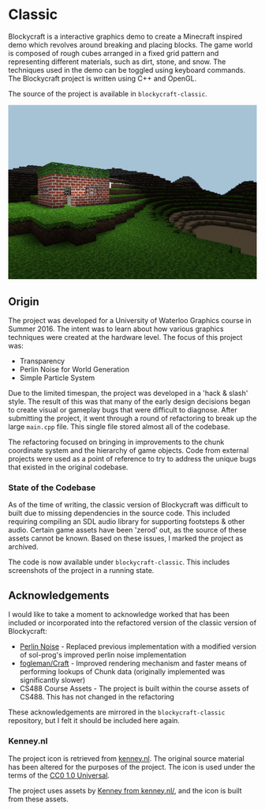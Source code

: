 # Classic

Blockycraft is a interactive graphics demo to create a Minecraft inspired demo which revolves around breaking and placing blocks. The game world is composed of rough cubes arranged in a fixed grid pattern and representing different materials, such as dirt, stone, and snow.  The techniques used in the demo can be toggled using keyboard commands.  The Blockycraft project is written using C++ and OpenGL.

The source of the project is available in `blockycraft-classic`.

![blockycraft world](./classic/screenshots/world.png "Blockycraft")

## Origin

The project was developed for a University of Waterloo Graphics course in Summer 2016. The intent was to learn about how various graphics techniques were created at the hardware level. The focus of this project was:

- Transparency
- Perlin Noise for World Generation
- Simple Particle System

Due to the limited timespan, the project was developed in a 'hack & slash' style. The result of this was that many of the early design decisions began to create visual or gameplay bugs that were difficult to diagnose. After submitting the project, it went through a round of refactoring to break up the large `main.cpp` file. This single file stored almost all of the codebase.

The refactoring focused on bringing in improvements to the chunk coordinate system and the hierarchy of game objects. Code from external projects were used as a point of reference to try to address the unique bugs that existed in the original codebase.

### State of the Codebase

As of the time of writing, the classic version of Blockycraft was difficult to built due to missing dependencies in the source code. This included requiring compiling an SDL audio library for supporting footsteps & other audio. Certain game assets have been 'zerod' out, as the source of these assets cannot be known. Based on these issues, I marked the project as archived. 

The code is now available under `blockycraft-classic`. This includes screenshots of the project in a running state.

## Acknowledgements

I would like to take a moment to acknowledge worked that has been included or incorporated into the refactored version of the classic version of Blockycraft:

- [Perlin Noise](https://github.com/sol-prog/Perlin_Noise) - Replaced previous implementation with a modified version of sol-prog's improved perlin noise implementation
- [fogleman/Craft](https://github.com/fogleman/Craft) - Improved rendering mechanism and faster means of performing lookups of Chunk data (originally implemented was significantly slower)
- CS488 Course Assets - The project is built within the course assets of CS488. This has not changed in the refactoring

These acknowledgements are mirrored in the `blockycraft-classic` repository, but I felt it should be included here again.

### Kenney.nl

The project icon is retrieved from [kenney.nl](docs/icon/icon.json). The original source material has been altered for the purposes of the project. The icon is used under the terms of the [CC0 1.0 Universal](https://creativecommons.org/publicdomain/zero/1.0/).

The project uses assets by [Kenney from kenney.nl/](http://kenney.nl/assets/voxel-pack), and the icon is built from these assets.
